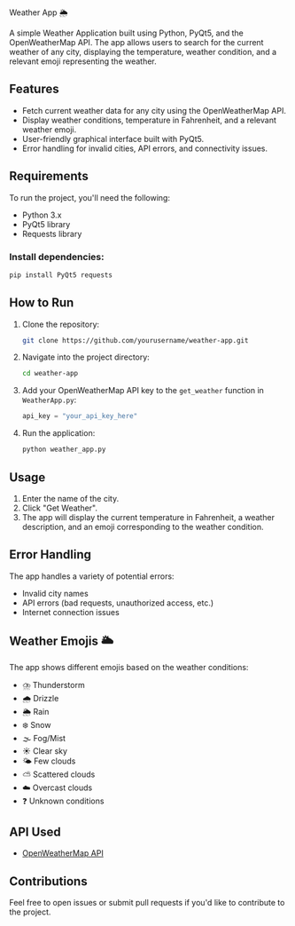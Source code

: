  Weather App 🌦️

A simple Weather Application built using Python, PyQt5, and the OpenWeatherMap API. The app allows users to search for the current weather of any city, displaying the temperature, weather condition, and a relevant emoji representing the weather.

## Features
- Fetch current weather data for any city using the OpenWeatherMap API.
- Display weather conditions, temperature in Fahrenheit, and a relevant weather emoji.
- User-friendly graphical interface built with PyQt5.
- Error handling for invalid cities, API errors, and connectivity issues.

## Requirements
To run the project, you'll need the following:
- Python 3.x
- PyQt5 library
- Requests library

### Install dependencies:
```bash
pip install PyQt5 requests
```

## How to Run

1. Clone the repository:
    ```bash
    git clone https://github.com/yourusername/weather-app.git
    ```
2. Navigate into the project directory:
    ```bash
    cd weather-app
    ```
3. Add your OpenWeatherMap API key to the `get_weather` function in `WeatherApp.py`:
    ```python
    api_key = "your_api_key_here"
    ```
4. Run the application:
    ```bash
    python weather_app.py
    ```

## Usage
1. Enter the name of the city.
2. Click "Get Weather".
3. The app will display the current temperature in Fahrenheit, a weather description, and an emoji corresponding to the weather condition.

## Error Handling
The app handles a variety of potential errors:
- Invalid city names
- API errors (bad requests, unauthorized access, etc.)
- Internet connection issues

## Weather Emojis 🌥️

The app shows different emojis based on the weather conditions:
- ⛈️ Thunderstorm
- 🌧️ Drizzle
- 🌦️ Rain
- ❄️ Snow
- 🌫️ Fog/Mist
- ☀️ Clear sky
- 🌤️ Few clouds
- ⛅ Scattered clouds
- ☁️ Overcast clouds
- ❓ Unknown conditions


## API Used

- [OpenWeatherMap API](https://openweathermap.org/api)


## Contributions
Feel free to open issues or submit pull requests if you'd like to contribute to the project.
